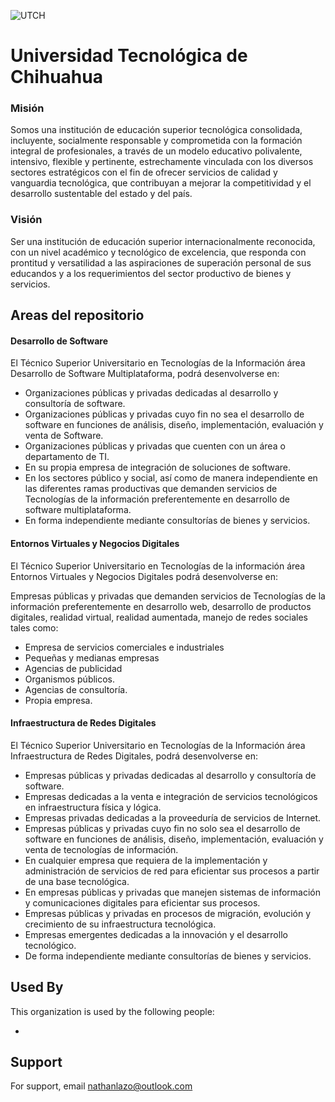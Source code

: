 
![UTCH](https://www.utch.edu.mx/wp-content/uploads/2021/05/utch_menu.png)


# Universidad Tecnológica de Chihuahua

### Misión
Somos una institución de educación superior tecnológica consolidada, incluyente, socialmente responsable y comprometida con la formación integral de profesionales, a través de un modelo educativo polivalente, intensivo, flexible y pertinente, estrechamente vinculada con los diversos sectores estratégicos con el fin de ofrecer servicios de calidad y vanguardia tecnológica, que contribuyan a mejorar la competitividad y el desarrollo sustentable del estado y del país.
### Visión
Ser una institución de educación superior internacionalmente reconocida, con un nivel académico y tecnológico de excelencia, que responda con prontitud y versatilidad a las aspiraciones de superación personal de sus educandos y a los requerimientos del sector productivo de bienes y servicios.


## Areas del repositorio

#### Desarrollo de Software

El Técnico Superior Universitario en Tecnologías de la Información área Desarrollo de Software Multiplataforma, podrá desenvolverse en:

- Organizaciones públicas y privadas dedicadas al desarrollo y consultoría de software.
- Organizaciones públicas y privadas cuyo fin no sea el desarrollo de software en funciones de análisis, diseño, implementación, evaluación y venta de Software.
- Organizaciones públicas y privadas que cuenten con un área o departamento de TI.
- En su propia empresa de integración de soluciones de software.
- En los sectores público y social, así como de manera independiente en las diferentes ramas productivas que demanden servicios de Tecnologías de la información preferentemente en desarrollo de software multiplataforma.
- En forma independiente mediante consultorías de bienes y servicios.

#### Entornos Virtuales y Negocios Digitales

El Técnico Superior Universitario en Tecnologías de la información área Entornos Virtuales y Negocios Digitales podrá desenvolverse en:

Empresas públicas y privadas que demanden servicios de Tecnologías de la información preferentemente en desarrollo web, desarrollo de productos digitales, realidad virtual, realidad aumentada, manejo de redes sociales tales como:  

- Empresa de servicios comerciales e industriales
- Pequeñas y medianas empresas
- Agencias de publicidad
- Organismos públicos.
- Agencias de consultoría.
- Propia empresa.

#### Infraestructura de Redes Digitales

El Técnico Superior Universitario en Tecnologías de la Información área Infraestructura de Redes Digitales, podrá desenvolverse en:

- Empresas públicas y privadas dedicadas al desarrollo y consultoría de software.
- Empresas dedicadas a la venta e integración de servicios tecnológicos en infraestructura física y lógica.
- Empresas privadas dedicadas a la proveeduría de servicios de Internet.
- Empresas públicas y privadas cuyo fin no solo sea el desarrollo de software en funciones de análisis, diseño, implementación, evaluación y venta de tecnologías de información.
- En cualquier empresa que requiera de la implementación y administración de servicios de red para eficientar sus procesos a partir de una base tecnológica.
- En empresas públicas y privadas que manejen sistemas de información y comunicaciones digitales para eficientar sus procesos.
- Empresas públicas y privadas en procesos de migración, evolución y crecimiento de su infraestructura tecnológica.
- Empresas emergentes dedicadas a la innovación y el desarrollo tecnológico.
- De forma independiente mediante consultorías de bienes y servicios.

## Used By

This organization is used by the following people:

-  


## Support

For support, email nathanlazo@outlook.com

